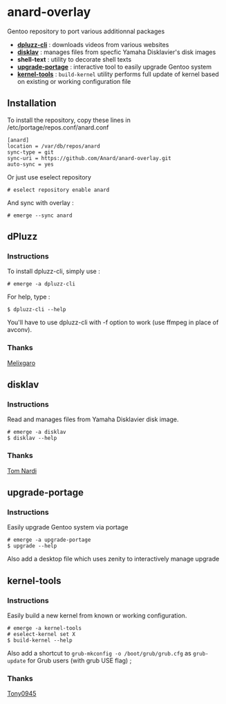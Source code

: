 # anard-overlay
Gentoo repository to port various additionnal packages
- [**dpluzz-cli**](README.md#dpluzz) :
    downloads videos from various websites
- [**disklav**](README.md#disklav) :
    manages files from specfic Yamaha Disklavier's disk images
- **shell-text** :
    utility to decorate shell texts
- [**upgrade-portage**](README.md#upgrade-portage) :
    interactive tool to easily upgrade Gentoo system
- [**kernel-tools**](README.md#kernel-tools) :
    `build-kernel` utility performs full update of kernel based on existing or working configuration file
    
## Installation
To install the repository, copy these lines in /etc/portage/repos.conf/anard.conf
```
[anard]
location = /var/db/repos/anard
sync-type = git
sync-uri = https://github.com/Anard/anard-overlay.git
auto-sync = yes
```

Or just use eselect repository
```
# eselect repository enable anard
```

And sync with overlay :

```
# emerge --sync anard
```

## dPluzz
### Instructions
To install dpluzz-cli, simply use :
```
# emerge -a dpluzz-cli
```

For help, type :
```
$ dpluzz-cli --help
```

You'll have to use dpluzz-cli with -f option to work (use ffmpeg in place of avconv).

### Thanks
[Melixgaro](https://launchpad.net/~melixgaro)


## disklav
### Instructions
Read and manages files from Yamaha Disklavier disk image.
```
# emerge -a disklav
$ disklav --help
```
### Thanks
[Tom Nardi](https://github.com/MS3FGX/)

## upgrade-portage
### Instructions
Easily upgrade Gentoo system via portage
```
# emerge -a upgrade-portage
$ upgrade --help
```
Also add a desktop file which uses zenity to interactively manage upgrade

## kernel-tools
### Instructions
Easily build a new kernel from known or working configuration.
```
# emerge -a kernel-tools
# eselect-kernel set X
$ build-kernel --help
```
Also add a shortcut to `grub-mkconfig -o /boot/grub/grub.cfg` as `grub-update` for Grub users (with grub USE flag) ;

### Thanks
[Tony0945](https://forums.gentoo.org/viewtopic-t-1135833.html)
